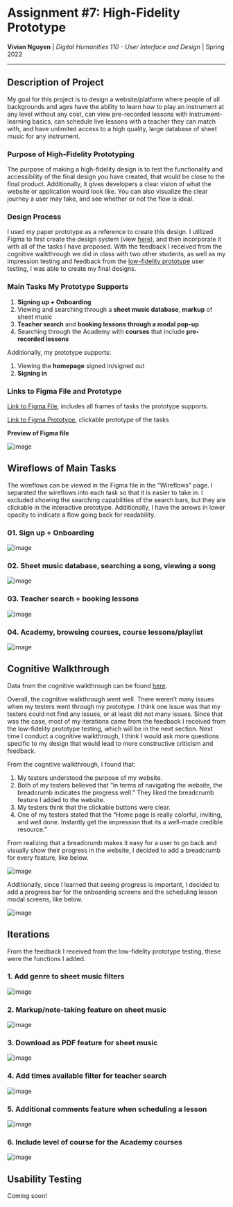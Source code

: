 # Assignment #7: High-Fidelity Prototype

**Vivian Nguyen** | *Digital Humanities 110 - User Interface and Design* | Spring 2022

---

## Description of Project

My goal for this project is to design a website/platform where people of all backgrounds and ages have the ability to learn how to play an instrument at any level without any cost, can view pre-recorded lessons with instrument-learning basics, can schedule live lessons with a teacher they can match with, and have unlimited access to a high quality, large database of sheet music for any instrument.

### Purpose of High-Fidelity Prototyping

The purpose of making a high-fidelity design is to test the functionality and accessibility of the final design you have created, that would be close to the final product. Additionally, it gives developers a clear vision of what the website or application would look like. You can also visualize the clear journey a user may take, and see whether or not the flow is ideal.

### Design Process

I used my paper prototype as a reference to create this design. I utilized Figma to first create the design system (view [here](https://github.com/vivianngn/DH110-VivianNguyen/blob/main/Assignment-06/Interface-Design-System.md)), and then incorporate it with all of the tasks I have proposed. With the feedback I received from the cognitive walkthrough we did in class with two other students, as well as my impression testing and feedback from the [low-fidelity prototype](https://github.com/vivianngn/DH110-VivianNguyen/blob/main/Assignment-05/Low-Fidelity-Prototype.md) user testing, I was able to create my final designs.

### Main Tasks My Prototype Supports

1. **Signing up + Onboarding**
2. Viewing and searching through a **sheet music database**, **markup** of sheet music
3. **Teacher search** and **booking lessons through a modal pop-up**
4. Searching through the Academy with **courses** that include **pre-recorded lessons**

Additionally, my prototype supports:

1. Viewing the **homepage** signed in/signed out
2. **Signing in**

### Links to Figma File and Prototype

[Link to Figma File](https://www.figma.com/file/o4T4DzlharIuUzT96qH5uf/DH-110-Project---Vivian-Nguyen?node-id=32%3A613), includes all frames of tasks the prototype supports.

[Link to Figma Prototype](https://www.figma.com/proto/o4T4DzlharIuUzT96qH5uf/DH-110-Project---Vivian-Nguyen?page-id=32%3A613&node-id=32%3A614&viewport=-1873%2C-2543%2C0.48&scaling=scale-down&starting-point-node-id=32%3A614), clickable prototype of the tasks

**Preview of Figma file**

![image](https://user-images.githubusercontent.com/69706820/170430997-d89ae1ab-478b-4fd5-b0ed-9621f2989b60.png)

## Wireflows of Main Tasks

The wireflows can be viewed in the Figma file in the “Wireflows” page. I separated the wireflows into each task so that it is easier to take in. I excluded showing the searching capabilities of the search bars, but they are clickable in the interactive prototype. Additionally, I have the arrows in lower opacity to indicate a flow going back for readability.

### 01. Sign up + Onboarding

![image](https://user-images.githubusercontent.com/69706820/170431033-102d127c-ec57-48d3-ba54-7bb7307ffb0b.png)


### 02. Sheet music database, searching a song, viewing a song

![image](https://user-images.githubusercontent.com/69706820/170431055-cde8b327-cd96-4730-bf49-de8d6446f01c.png)

### 03. Teacher search + booking lessons

![image](https://user-images.githubusercontent.com/69706820/170431089-4dee96b1-052c-48a6-a832-b6eddcba9858.png)

### 04. Academy, browsing courses, course lessons/playlist

![image](https://user-images.githubusercontent.com/69706820/170431109-8ba8b30d-fe61-4407-b5aa-b5073ea51d63.png)

## Cognitive Walkthrough

Data from the cognitive walkthrough can be found [here](https://docs.google.com/document/d/1H3q55_8U40vloayw0qPKjkEpx3HTx40eNHog0cf7Mmg/edit).

Overall, the cognitive walkthrough went well. There weren’t many issues when my testers went through my prototype. I think one issue was that my testers could not find any issues, or at least did not many issues. Since that was the case, most of my iterations came from the feedback I received from the low-fidelity prototype testing, which will be in the next section. Next time I conduct a cognitive walkthrough, I think I would ask more questions specific to my design that would lead to more constructive criticism and feedback.

From the cognitive walkthrough, I found that:

1. My testers understood the purpose of my website.
2. Both of my testers believed that “in terms of navigating the website, the breadcrumb indicates the progress well.” They liked the breadcrumb feature I added to the website.
3. My testers think that the clickable buttons were clear.
4. One of my testers stated that the “Home page is really colorful, inviting, and well done. Instantly get the impression that its a well-made credible resource.”

From realizing that a breadcrumb makes it easy for a user to go back and visually show their progress in the website, I decided to add a breadcrumb for every feature, like below.

![image](https://user-images.githubusercontent.com/69706820/170431144-222d29f2-e1f9-4288-80bd-8965973cd488.png)

Additionally, since I learned that seeing progress is important, I decided to add a progress bar for the onboarding screens and the scheduling lesson modal screens, like below.

![image](https://user-images.githubusercontent.com/69706820/170431174-8ae4d7d4-056c-42af-9c48-bea229d2c737.png)

## Iterations

From the feedback I received from the low-fidelity prototype testing, these were the functions I added.

### 1. **Add genre to sheet music filters**

![image](https://user-images.githubusercontent.com/69706820/170431203-f103a452-c425-4fb6-8c80-9c069c12997e.png)

### 2. **Markup/note-taking feature on sheet music**

![image](https://user-images.githubusercontent.com/69706820/170431225-588d9c1c-3a37-45e2-8408-8aa181c03785.png)

### 3. **Download as PDF feature for sheet music**

![image](https://user-images.githubusercontent.com/69706820/170431263-49307262-4827-4436-bf2f-028a7c54daed.png)

### 4. **Add times available filter for teacher search**

![image](https://user-images.githubusercontent.com/69706820/170431290-7ec713ca-b7be-4a41-8d49-dcba549171f8.png)

### 5. **Additional comments feature when scheduling a lesson**

![image](https://user-images.githubusercontent.com/69706820/170431330-41841e47-f96b-4847-8e16-d82e147526ab.png)

### 6. **Include level of course for the Academy courses**

![image](https://user-images.githubusercontent.com/69706820/170431401-c1f46319-80e2-4ff8-8fa0-8e60cb76cb90.png)

## Usability Testing

Coming soon!
